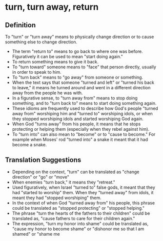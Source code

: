 # turn, turn away, return

## Definition

To "turn" or "turn away" means to physically change direction or to cause something else to change direction.

* The term "return to" means to go back to where one was before. Figuratively it can be used to mean "start doing again."
* To return something means to give it back.
* To "turn toward" someone means to "face" that person directly, usually in order to speak to him.
* To "turn back" means to "go away" from someone or something.
* When the text says that someone "turned and left" or "turned his back to leave," it means he turned around and went in a different direction away from the people he was with.
* In a figurative sense, to "turn away from" means to stop doing something, and to "turn back to" means to start doing something again.
* These idioms are frequently used to describe how God's people "turned away from" worshiping him and "turned to" worshiping idols, or when they stopped worshiping idols and started worshiping God again.
* When God "turns away" from his people, it means that he stops protecting or helping them (especially when they rebel against him).
* To "turn into" can also mean to "become" or to "cause to become." For example when Moses' rod "turned into" a snake it meant that it had become a snake.


## Translation Suggestions



* Depending on the context, "turn" can be translated as "change direction" or "go" or "move"
* When enemies "turn back," it means they "retreat."
* Used figuratively, when Israel "turned to" false gods, it meant that they had "started to worship" them. When they "turned away" from idols, it meant they had "stopped worshiping" them.
* In the context of when God "turned away from" his people, this phrase could be translated as "stopped protecting" or "stopped helping."
* The phrase "turn the hearts of the fathers to their children" could be translated as, "cause fathers to care for their children again."
* The expression, "turn my honor into shame" could be translated as, "cause my honor to become shame" or "dishonor me so that I am shamed" or "shame me